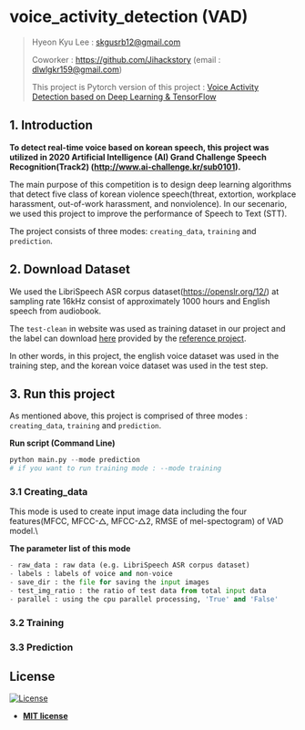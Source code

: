# voice_activity_detection (VAD)
>Hyeon Kyu Lee : skgusrb12@gmail.com
>
>Coworker : https://github.com/Jihackstory (email : dlwlgkr159@gmail.com)
>
>This project is Pytorch version of this project : [Voice Activity Detection based on Deep Learning & TensorFlow](https://github.com/filippogiruzzi/voice_activity_detection)

## 1. Introduction

**To detect real-time voice based on korean speech, this project was utilized in 2020 Artificial Intelligence (AI) Grand Challenge Speech Recognition(Track2) (http://www.ai-challenge.kr/sub0101).**

The main purpose of this competition is to design deep learning algorithms that detect five class of korean violence speech(threat, extortion, workplace harassment, out-of-work harassment, and nonviolence). 
In our secenario, we used this project to improve the performance of Speech to Text (STT). 

The project consists of three modes: `creating_data`, `training` and `prediction`.

## 2. Download Dataset

We used the LibriSpeech ASR corpus dataset(https://openslr.org/12/) at sampling rate 16kHz consist of approximately 1000 hours and English speech from audiobook.

The `test-clean` in website was used as training dataset in our project and the label can download [here](https://drive.google.com/drive/folders/1ZPQ6wnMhHeE7XP5dqpAEmBAryFzESlin) provided by the [reference project](https://github.com/filippogiruzzi/voice_activity_detection).

In other words, in this project, the english voice dataset was used in the training step, and the korean voice dataset was used in the test step. 

## 3. Run this project

As mentioned above, this project is comprised of three modes : `creating_data`, `training` and `prediction`.

**Run script (Command Line)**

```python
python main.py --mode prediction
# if you want to run training mode : --mode training
```

### 3.1 Creating_data 

This mode is used to create input image data including the four features(MFCC, MFCC-△, MFCC-△2, RMSE of mel-spectogram) of VAD model.\

**The parameter list of this mode**
```python
- raw_data : raw data (e.g. LibriSpeech ASR corpus dataset)
- labels : labels of voice and non-voice
- save_dir : the file for saving the input images
- test_img_ratio : the ratio of test data from total input data
- parallel : using the cpu parallel processing, 'True' and 'False'
```

### 3.2 Training 


### 3.3 Prediction 


## License

[![License](http://img.shields.io/:license-mit-blue.svg?style=flat-square)](http://badges.mit-license.org)

- **[MIT license](http://opensource.org/licenses/mit-license.php)**
